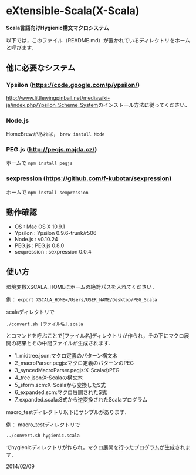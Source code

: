 # eXtensible-Scala(X-Scala)

**Scala言語向けHygienic構文マクロシステム**




以下では，このファイル（README.md）が置かれているディレクトリをホームと呼びます．


## 他に必要なシステム

### Ypsilon (<https://code.google.com/p/ypsilon/>)

<http://www.littlewingpinball.net/mediawiki-ja/index.php/Ypsilon_Scheme_System>のインストール方法に従ってください．


### Node.js

HomeBrewがあれば，
`brew install Node`


### PEG.js (<http://pegjs.majda.cz/>)

ホームで
`npm install pegjs`


### sexpression (<https://github.com/f-kubotar/sexpression>)

ホームで
`npm install sexpression`




## 動作確認

* OS              : Mac OS X 10.9.1
* Ypsilon         : Ypsilon 0.9.6-trunk/r506
* Node.js         : v0.10.24
* PEG.js          : PEG.js 0.8.0
* sexpression     : sexpression 0.0.4



## 使い方

環境変数XSCALA_HOMEにホームの絶対パスを入れてください．

例：
`export XSCALA_HOME=/Users/USER_NAME/Desktop/PEG_Scala`

scalaディレクトリで

`./convert.sh [ファイル名].scala`

とコマンドを呼ぶことで[ファイル名]ディレクトリが作られ，その下にマクロ展開の結果とその中間ファイルが生成されます．

* 1_midtree.json:マクロ定義のパターン構文木
* 2_macroParser.pegjs:マクロ定義のパターンのPEG
* 3_syncedMacroParser.pegjs:X-ScalaのPEG
* 4_tree.json:X-Scalaの構文木
* 5_sform.scm:X-Scalaから変換したS式
* 6_expanded.scm:マクロ展開されたS式
* 7_expanded.scala:S式から逆変換されたScalaプログラム



macro_testディレクトリ以下にサンプルがあります．

例：
macro_testディレクトリで

`../convert.sh hygienic.scala`

でhygienicディレクトリが作られ，マクロ展開を行ったプログラムが生成されます．



2014/02/09
